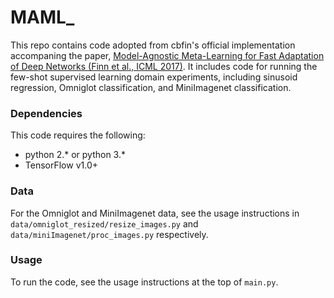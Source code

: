 # MAML_

This repo contains code adopted from cbfin's official implementation accompaning the paper, 	[Model-Agnostic Meta-Learning for Fast Adaptation of Deep Networks (Finn et al., ICML 2017)](https://arxiv.org/abs/1703.03400). It includes code for running the few-shot supervised learning domain experiments, including sinusoid regression, Omniglot classification, and MiniImagenet classification.

### Dependencies
This code requires the following:
* python 2.\* or python 3.\*
* TensorFlow v1.0+

### Data
For the Omniglot and MiniImagenet data, see the usage instructions in `data/omniglot_resized/resize_images.py` and `data/miniImagenet/proc_images.py` respectively.

### Usage
To run the code, see the usage instructions at the top of `main.py`.

